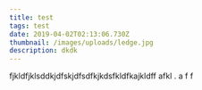 ```yaml
---
title: test
tags: test
date: 2019-04-02T02:13:06.730Z
thumbnail: /images/uploads/ledge.jpg
description: dkdk
---
```

fjkldfjklsddkjdfskjdfsdfkjkdsfkldfkajkldff afkl . a f f
